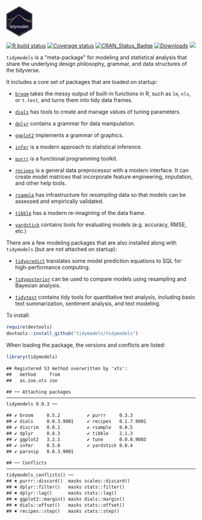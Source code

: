 <img src="tidymodels_hex.png" align="center" height = "80px" align = "middle"/>

[![R build status](https://github.com/tidymodels/tidymodels/workflows/R-CMD-check/badge.svg)](https://github.com/tidymodels/tidymodels)
[![Coverage status](https://codecov.io/gh/tidymodels/tidymodels/branch/master/graph/badge.svg)](https://codecov.io/github/tidymodels/tidymodels?branch=master)
[![CRAN_Status_Badge](http://www.r-pkg.org/badges/version/tidymodels)](http://cran.r-project.org/web/packages/tidymodels)
[![Downloads](http://cranlogs.r-pkg.org/badges/tidymodels)](http://cran.rstudio.com/package=tidymodels)
![](https://img.shields.io/badge/lifecycle-experimental-orange.svg)


`tidymodels` is a "meta-package" for modeling and statistical analysis that share the underlying design philosophy, grammar, and data structures of the tidyverse.

It includes a core set of packages that are loaded on startup:

* [`broom`](https://broom.tidyverse.org/) takes the messy output of built-in functions in R, such as `lm`, `nls`, or `t.test`, and turns them into tidy data frames.

* [`dials`](https://tidymodels.github.io/dials/) has tools to create and manage values of tuning parameters.

* [`dplyr`](http://dplyr.tidyverse.org) contains a grammar for data manipulation. 

* [`ggplot2`](http://ggplot2.tidyverse.org) implements a grammar of graphics. 

* [`infer`](http://infer.netlify.com/) is a modern approach to statistical inference.

* [`purrr`](http://purrr.tidyverse.org) is a functional programming toolkit.

* [`recipes`](https://tidymodels.github.io/recipes/) is a general data preprocessor with a modern interface. It can create model matrices that incorporate feature engineering, imputation, and other help tools.

* [`rsample`](https://tidymodels.github.io/rsample/) has infrastructure for _resampling_ data so that models can be assessed and empirically validated. 

* [`tibble`](http://tibble.tidyverse.org) has a modern re-imagining of the data frame.
 
* [`yardstick`](https://tidymodels.github.io/yardstick/) contains tools for evaluating models (e.g. accuracy, RMSE, etc.)

There are a few modeling packages that are also installed along with `tidymodels` (but are not attached on startup): 

* [`tidypredict`](http://tidypredict.netlify.com/) translates some model prediction equations to SQL for high-performance computing.

* [`tidyposterior`](https://tidymodels.github.io/tidyposterior/) can be used to compare models using resampling and Bayesian analysis.

* [`tidytext`](https://github.com/juliasilge/tidytext) contains tidy tools for quantitative text analysis, including basic text summarization, sentiment analysis, and text modeling.


To install:

```r
require(devtools)
devtools::install_github("tidymodels/tidymodels")
```

When loading the package, the versions and conflicts are listed:



```r
library(tidymodels)
```

```
## Registered S3 method overwritten by 'xts':
##   method     from
##   as.zoo.xts zoo
```

```
## ── Attaching packages ─────────────────────────────────────────────────────────────────────────────────────────────── tidymodels 0.0.3 ──
```

```
## ✔ broom     0.5.2          ✔ purrr     0.3.3     
## ✔ dials     0.0.3.9001     ✔ recipes   0.1.7.9001
## ✔ discrim   0.0.1          ✔ rsample   0.0.5     
## ✔ dplyr     0.8.3          ✔ tibble    2.1.3     
## ✔ ggplot2   3.2.1          ✔ tune      0.0.0.9003
## ✔ infer     0.5.0          ✔ yardstick 0.0.4     
## ✔ parsnip   0.0.3.9001
```

```
## ── Conflicts ────────────────────────────────────────────────────────────────────────────────────────────────── tidymodels_conflicts() ──
## ✖ purrr::discard()  masks scales::discard()
## ✖ dplyr::filter()   masks stats::filter()
## ✖ dplyr::lag()      masks stats::lag()
## ✖ ggplot2::margin() masks dials::margin()
## ✖ dials::offset()   masks stats::offset()
## ✖ recipes::step()   masks stats::step()
```
  

